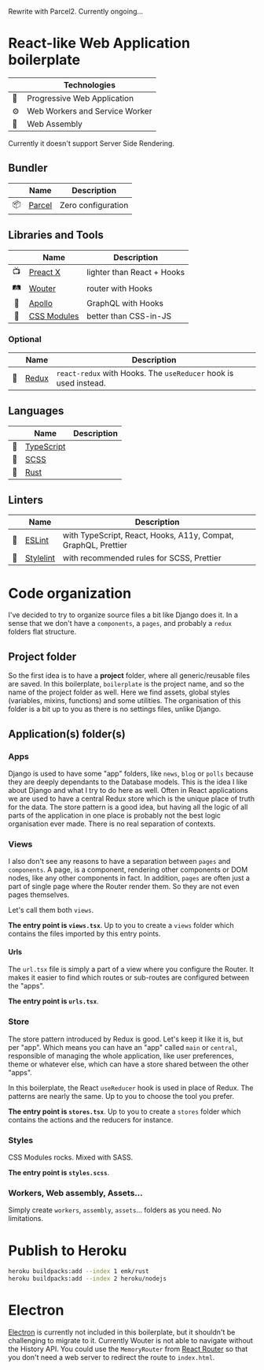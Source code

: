 Rewrite with Parcel2. Currently ongoing...

# React-like Web Application boilerplate

| | Technologies |
| --- | --- |
| 📱 | Progressive Web Application |
| ⚙️ | Web Workers and Service Worker |
| 🧬 | Web Assembly |

Currently it doesn't support Server Side Rendering.

## Bundler
| | Name | Description |
| :---: | --- | --- |
| 📦 | [Parcel](https://parceljs.org/) | Zero configuration |

## Libraries and Tools
| | Name | Description |
| :---: | --- | --- |
| 📺 | [Preact X](https://preactjs.com/) | lighter than React + Hooks |
| 🛤 | [Wouter](https://github.com/molefrog/wouter) | router with Hooks |
| 🚡 | [Apollo](https://www.apollographql.com/) | GraphQL with Hooks |
| 🎊 | [CSS Modules](https://github.com/css-modules/css-modules) | better than CSS-in-JS |

### Optional
| | Name | Description |
| :---: | --- | --- |
| 📑 | [Redux](https://redux.js.org/) | `react-redux` with Hooks. The `useReducer` hook is used instead. |

## Languages
| | Name | Description |
| :---: | --- | --- |
| 📜 | [TypeScript](https://www.typescriptlang.org/) | |
| 💎 | [SCSS](https://sass-lang.com/) | |
| 🧬 | [Rust](https://www.rust-lang.org/) | |

## Linters
| | Name | Description |
| :---: | --- | --- |
| 🧽 | [ESLint](https://eslint.org/) | with TypeScript, React, Hooks, A11y, Compat, GraphQL, Prettier |
| 🧽 | [Stylelint](https://stylelint.io/) | with recommended rules for SCSS, Prettier |

# Code organization
I've decided to try to organize source files a bit like Django does it. In a sense that we don't have a `components`, a
`pages`, and probably a `redux` folders flat structure.

## Project folder
So the first idea is to have a **project** folder, where all generic/reusable files are saved. In this boilerplate,
`boilerplate` is the project name, and so the name of the project folder as well.
Here we find assets, global styles (variables, mixins, functions) and some utilities. The organisation of this folder
is a bit up to you as there is no settings files, unlike Django.

## Application(s) folder(s)
### Apps
Django is used to have some "app" folders, like `news`, `blog` or `polls` because they are deeply dependants to the
Database models. This is the idea I like about Django and what I try to do here as well.
Often in React applications we are used to have a central Redux store which is the unique place of truth for the data.
The store pattern is a good idea, but having all the logic of all parts of the application in one place is probably
not the best logic organisation ever made. There is no real separation of contexts.

### Views
I also don't see any reasons to have a separation between `pages` and `components`. A page, is a component, rendering
other components or DOM nodes, like any other components in fact. In addition, `pages` are often just a part of single
page where the Router render them. So they are not even pages themselves.

Let's call them both `views`.

**The entry point is `views.tsx`**.
Up to you to create a `views` folder which contains the files imported by this entry points.

#### Urls
The `url.tsx` file is simply a part of a view where you configure the Router. It makes it easier to find which routes or
sub-routes are configured between the "apps".

**The entry point is `urls.tsx`**.

### Store
The store pattern introduced by Redux is good. Let's keep it like it is, but per "app". Which means you can have an "app"
called `main` or `central`, responsible of managing the whole application, like user preferences, theme or whatever else,
 which can have a store shared between the other "apps".

In this boilerplate, the React `useReducer` hook is used in place of Redux. The patterns are nearly the same.
Up to you to choose the tool you prefer.

**The entry point is `stores.tsx`**.
Up to you to create a `stores` folder which contains the actions and the reducers for instance.

### Styles
CSS Modules rocks. Mixed with SASS.

**The entry point is `styles.scss`**.

### Workers, Web assembly, Assets...
Simply create `workers`, `assembly`, `assets`... folders as you need. No limitations.

# Publish to Heroku

```bash
heroku buildpacks:add --index 1 emk/rust
heroku buildpacks:add --index 2 heroku/nodejs
```

# Electron
[Electron](https://electronjs.org/) is currently not included in this boilerplate, but it shouldn't be challenging
to migrate to it. Currently Wouter is not able to navigate without the History API. You could use the
`MemoryRouter` from [React Router](https://reacttraining.com/react-router/) so that you don't need a web server
to redirect the route to `index.html`.
